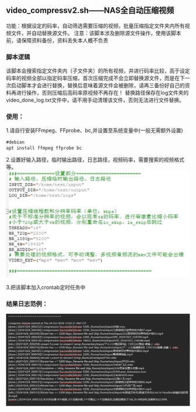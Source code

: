 ## video_compressv2.sh——NAS全自动压缩视频
功能：根据设定的码率，自动筛选需要压缩的视频，批量压缩指定文件夹内所有视频文件，并自动替换源文件。
注意：该脚本涉及删除源文件操作，使用该脚本前，请保障资料备份，资料丢失本人概不负责

### 脚本逻辑
该脚本会搜索指定文件夹内（子文件夹）的所有视频，并进行码率比较，高于设定码率的视频全部以指定码率压缩，首次压缩完成不会立即替换源文件，而是在下一次启动脚本才会进行替换，替换后意味着源文件会被删除，请再三备份好自己的资料再进行操作，否则压缩后高码率原视频不再存在！
替换路径保存在log文件夹的video_done_log.txt文件中，请不用手动清理该文件，否则无法进行文件替换。

### 使用：
1.请自行安装FFmpeg、FFprobe、bc,并设置至系统变量中(一般无需额外设置)
```
#debian
apt install ffmpeg ffprobe bc
```
2.设置好输入路径，临时输出路径，日志路径，视频码率，需要搜索的视频格式等。
![](imageSS20241024-001728.png)

3.把该脚本加入crontab定时任务中

### 结果日志范例：
![](imageSS20241024-001759.png)
